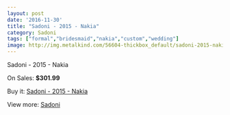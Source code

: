 ```yaml
---
layout: post
date: '2016-11-30'
title: "Sadoni - 2015 - Nakia"
category: Sadoni
tags: ["formal","bridesmaid","nakia","custom","wedding"]
image: http://img.metalkind.com/56604-thickbox_default/sadoni-2015-nakia.jpg
---
```

Sadoni - 2015 - Nakia

On Sales: **$301.99**
<a href="https://www.metalkind.com/en/sadoni/15308-sadoni-2015-nakia.html"><amp-img layout="responsive" width="600" height="600" src="//img.metalkind.com/56604-thickbox_default/sadoni-2015-nakia.jpg" alt="Sadoni - 2015 - Nakia 0" /></a>

Buy it: [Sadoni - 2015 - Nakia](https://www.metalkind.com/en/sadoni/15308-sadoni-2015-nakia.html "Sadoni - 2015 - Nakia")

View more: [Sadoni](https://www.metalkind.com/en/175-sadoni "Sadoni")